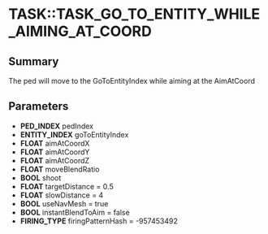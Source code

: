 # TASK::TASK_GO_TO_ENTITY_WHILE_AIMING_AT_COORD

## Summary
The ped will move to the GoToEntityIndex while aiming at the AimAtCoord

## Parameters
* **PED_INDEX** pedIndex
* **ENTITY_INDEX** goToEntityIndex
* **FLOAT** aimAtCoordX
* **FLOAT** aimAtCoordY
* **FLOAT** aimAtCoordZ
* **FLOAT** moveBlendRatio
* **BOOL** shoot
* **FLOAT** targetDistance = 0.5
* **FLOAT** slowDistance = 4
* **BOOL** useNavMesh = true
* **BOOL** instantBlendToAim = false
* **FIRING_TYPE** firingPatternHash = -957453492